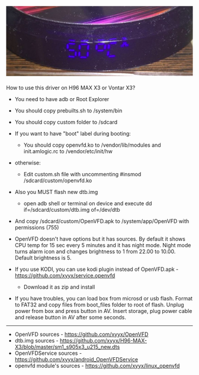 ![Photo](https://github.com/xyyx/H96-MAX-X3/raw/master/img.jpg "Photo")
------------
How to use this driver on H96 MAX X3 or Vontar X3?

- You need to have adb or Root Explorer
- You should copy prebuilts.sh to /system/bin
- You should copy custom folder to /sdcard
- If you want to have "boot" label during booting:
  - You should copy openvfd.ko to /vendor/lib/modules and init.amlogic.rc to /vendor/etc/init/hw
- otherwise:
   - Edit custom.sh file with uncommenting #insmod /sdcard/custom/openvfd.ko
- Also you MUST flash new dtb.img
  - open adb shell or terminal on device and execute dd if=/sdcard/custom/dtb.img of=/dev/dtb
- And copy /sdcard/custom/OpenVFD.apk to /system/app/OpenVFD with permissions (755)
- OpenVFD doesn't have options but it has sources. By default it shows CPU temp for 15 sec every 5 minutes and it has night mode. Night mode turns alarm icon and changes brightness to 1 from 22.00 to 10.00. Default brightness is 5. 
- If you use KODI, you can use kodi plugin instead of OpenVFD.apk - https://github.com/xyyx/service.openvfd
  - Download it as zip and install

- If you have troubles, you can load box from microsd or usb flash. Format to FAT32 and copy files from boot_files folder to root of flash. Unplug power from box and press button in AV. Insert storage, plug power cable and release button in AV after some seconds.

-------------
- OpenVFD sources - https://github.com/xyyx/OpenVFD
- dtb.img sources - https://github.com/xyyx/H96-MAX-X3/blob/master/sm1_s905x3_u215_new.dts
- OpenVFDService sources - https://github.com/xyyx/android_OpenVFDService
- openvfd module's sources - https://github.com/xyyx/linux_openvfd


